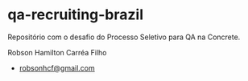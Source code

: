 # qa-recruiting-brazil
Repositório com o desafio do Processo Seletivo para QA na Concrete.

Robson Hamilton Carréa Filho
 - robsonhcf@gmail.com
